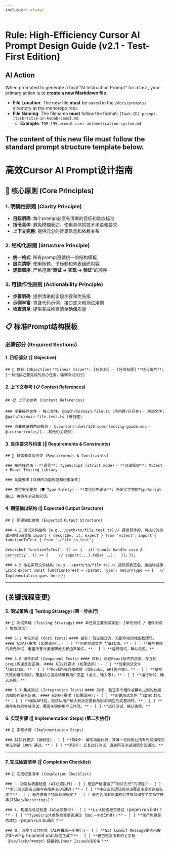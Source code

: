 ```yaml
---
inclusion: always
---
```

# Rule: High-Efficiency Cursor AI Prompt Design Guide  (v2.1 - Test-First Edition)



## AI Action
When prompted to generate a final "AI Instruction Prompt" for a task, your primary action is to **create a new Markdown file**.
- **File Location**: The new file **must** be saved in the `/docs/prompts/` directory at the monorepo root.
- **File Naming**: The filename **must** follow the format: `[Task-ID].prompt.[task-title-in-kebab-case].md`
  - **Example**: `TOM-199.prompt.user-authentication-system.md`

The content of this new file must follow the standard prompt structure template below.
---

# 高效Cursor AI Prompt设计指南

## 🎯 核心原则 (Core Principles)

### 1. 明确性原则 (Clarity Principle)
- **目标明确**: 每个prompt必须有清晰的目标和验收标准
- **指令具体**: 避免模糊表述，使用具体的技术术语和要求
- **上下文完整**: 提供充分的背景信息和依赖关系

### 2. 结构化原则 (Structure Principle)
- **统一格式**: 所有prompt遵循统一的结构模板
- **层次清晰**: 使用标题、子标题和列表组织内容
- **逻辑顺序**: 严格遵循“**测试 -> 实现 -> 验证**”的顺序

### 3. 可操作性原则 (Actionability Principle)
- **步骤明确**: 提供清晰的实现步骤和优先级
- **示例丰富**: 包含代码示例、接口定义和测试用例
- **检查清单**: 提供完成检查清单确保质量

## 📋 标准Prompt结构模板

### 必需部分 (Required Sections)

#### 1. 目标部分 (🎯 Objective)
`## 🎯 目标 (Objective)`
`**Linear Issue**: [任务ID] - [任务标题]`
`**核心指令**: [一句话描述要完成的核心任务，强调测试先行]`

#### 2. 上下文参考 (📋 Context References)
`## 📋 上下文参考 (Context References)`

`### 主要操作文件`
`- 核心文件: @path/to/main-file.ts (待创建/已存在)`
`- 测试文件: @path/to/main-file.test.ts (待创建)`

`### 需要遵循的内部规则`
`- @.cursor/rules/130-spec-testing-guide.mdc`
`- @.cursor/rules/[...其他相关规则]`

#### 3. 具体要求与约束 (🔧 Requirements & Constraints)
`## 🔧 具体要求与约束 (Requirements & Constraints)`

`### 技术栈约束`
`- **语言**: TypeScript (strict mode)`
`- **测试框架**: Vitest + React Testing Library`

`### 功能要求`
`[详细的功能规范和约束条件]`

`### 类型安全要求 (🛡️ Type Safety)`
`- **类型优先设计**: 先定义完整的TypeScript接口，再编写测试和实现。`

#### 4. 期望输出结构 (📝 Expected Output Structure)
`## 📝 期望输出结构 (Expected Output Structure)`

`### 4.1 测试文件结构 (e.g., /path/to/file.test.ts)`
`// 提供具体的、可执行的测试用例代码骨架`
`import { describe, it, expect } from 'vitest';`
`import { functionToTest } from './file-to-test';`

`describe('functionToTest', () => {`
`  it('should handle case A correctly', () => {`
`    // expect(...).toBe(...);`
`  });`
`});`


`### 4.2 核心实现文件结构 (e.g., /path/to/file.ts)`
`// 提供函数签名、类结构或接口定义`
`export const functionToTest = (param: Type): ReturnType => {`
`  // Implementation goes here`
`};`

---
**(关键流程变更)**
---

#### 5. 测试策略 (🧪 Testing Strategy) **(第一步执行)**
`## 🧪 测试策略 (Testing Strategy)`
`### 本任务主要测试类型: [单元测试 / 组件测试 / 集成测试]`

`### 5.1 单元测试 (Unit Tests)`
`#### 目标: 验证独立的、无副作用的纯函数逻辑。`
`#### AI执行要求 (如果适用):`
`- [ ] **创建测试文件 `*.test.ts`。**`
`- [ ] **编写失败的单元测试，覆盖所有业务逻辑分支和边界条件。**`
`- [ ] **运行测试，确认失败。**`

`### 5.2 组件测试 (Component Tests)`
`#### 目标: 验证React组件的渲染、交互和props传递是否正确。`
`#### AI执行要求 (如果适用):`
`- [ ] **创建测试文件 `*.test.tsx`。**`
`- [ ] **Mock所有外部依赖 (如hooks, API客户端)。**`
`- [ ] **编写失败的组件测试，覆盖核心渲染场景和用户交互 (点击、输入等)。**`
`- [ ] **运行测试，确认失败。**`

`### 5.3 集成测试 (Integration Tests)`
`#### 目标: 验证多个组件或模块之间的数据流和协作是否正确。`
`#### AI执行要求 (如果适用):`
`- [ ] **创建测试文件 `*.spec.tsx`。**`
`- [ ] **模拟API层，测试从用户输入到状态更新再到UI响应的完整闭环。**`
`- [ ] **编写失败的集成测试，覆盖关键的用户工作流。**`
`- [ ] **运行测试，确认失败。**`

#### 6. 实现步骤 (🔄 Implementation Steps) **(第二步执行)**
`## 🔄 实现步骤 (Implementation Steps)`

`### AI执行要求 (强制性)`
`- [ ] **第4步: 编写功能代码，其唯一目标是让所有先前编写的单元测试 100% 通过。**`
`- [ ] **第5步: 反复运行测试，直到所有测试用例全部通过。**`

---

#### 7. 完成检查清单 (🎉 Completion Checklist)
`## 🎉 完成检查清单 (Completion Checklist)`

`### Ⅰ. 功能与质量检查 (AI必须执行)`
`- [ ] 是否严格遵循了“测试先行”的流程？`
`- [ ] **单元测试是否已编写完成并100%通过？**`
`- [ ] **核心业务逻辑的测试覆盖率是否达到标准？**`
`- [ ] 是否遵循了错误处理规范？`
`- [ ] 是否为所有新增的公共接口编写了文档字符串(TSDoc/Docstrings)？`

`### Ⅱ. 构建与验证检查 (AI必须执行)`
`- [ ] **Lint检查是否通过 (`pnpm run lint`)？**`
`- [ ] **TypeScript类型检查是否通过 (`tsc --noEmit`)？**`
`- [ ] **生产构建是否成功 (`pnpm run build`)？**`

`### Ⅲ. 流程与交付检查 (AI在最后一步执行)`
`- [ ] **Git Commit Message是否已按`210-wf-git-commit.mdc`规范生成？**`
`- [ ] **是否已将所有相关文档（Dev/Task/Prompt）链接到Linear Issue的评论中？**`
